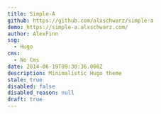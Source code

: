 ```yaml
---
title: Simple-A
github: https://github.com/alxschwarz/simple-a
demo: https://simple-a.alxschwarz.com/
author: AlexFinn
ssg:
  - Hugo
cms:
  - No Cms
date: 2014-06-19T09:30:36.000Z
description: Minimalistic Hugo theme
stale: true
disabled: false
disabled_reason: null
draft: true
---
```

